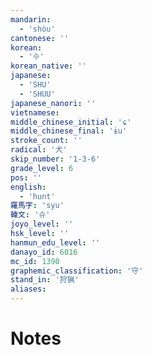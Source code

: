 ```yaml
---
mandarin:
  - 'shòu'
cantonese: ''
korean:
  - '수'
korean_native: ''
japanese:
  - 'SHU'
  - 'SHUU'
japanese_nanori: ''
vietnamese:
middle_chinese_initial: 'ɕ'
middle_chinese_final: 'ɨu'
stroke_count: ''
radical: '犬'
skip_number: '1-3-6'
grade_level: 6
pos: ''
english:
  - 'hunt'
羅馬字: 'syu'
韓文: '슈'
joyo_level: ''
hsk_level: ''
hanmun_edu_level: ''
danayo_id: 6016
mc_id: 1390
graphemic_classification: '守'
stand_in: '狩猟'
aliases:
---
```


# Notes
